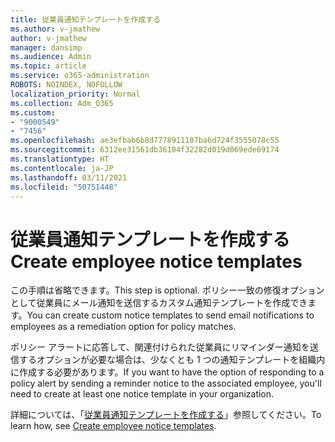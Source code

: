 ```yaml
---
title: 従業員通知テンプレートを作成する
ms.author: v-jmathew
author: v-jmathew
manager: dansimp
ms.audience: Admin
ms.topic: article
ms.service: o365-administration
ROBOTS: NOINDEX, NOFOLLOW
localization_priority: Normal
ms.collection: Adm_O365
ms.custom:
- "9000549"
- "7456"
ms.openlocfilehash: ae3efbab6b8d7778911107ba6d724f3555078c55
ms.sourcegitcommit: 6312ee31561db36104f32282d019d069ede69174
ms.translationtype: HT
ms.contentlocale: ja-JP
ms.lasthandoff: 03/11/2021
ms.locfileid: "50751448"
---
```

# <a name="create-employee-notice-templates"></a><span data-ttu-id="e47e7-102">従業員通知テンプレートを作成する</span><span class="sxs-lookup"><span data-stu-id="e47e7-102">Create employee notice templates</span></span>

<span data-ttu-id="e47e7-103">この手順は省略できます。</span><span class="sxs-lookup"><span data-stu-id="e47e7-103">This step is optional.</span></span> <span data-ttu-id="e47e7-104">ポリシー一致の修復オプションとして従業員にメール通知を送信するカスタム通知テンプレートを作成できます。</span><span class="sxs-lookup"><span data-stu-id="e47e7-104">You can create custom notice templates to send email notifications to employees as a remediation option for policy matches.</span></span>

<span data-ttu-id="e47e7-105">ポリシー アラートに応答して、関連付けられた従業員にリマインダー通知を送信するオプションが必要な場合は、少なくとも 1 つの通知テンプレートを組織内に作成する必要があります。</span><span class="sxs-lookup"><span data-stu-id="e47e7-105">If you want to have the option of responding to a policy alert by sending a reminder notice to the associated employee, you'll need to create at least one notice template in your organization.</span></span>

<span data-ttu-id="e47e7-106">詳細については、「[従業員通知テンプレートを作成する](https://go.microsoft.com/fwlink/?linkid=2129080)」参照してください。</span><span class="sxs-lookup"><span data-stu-id="e47e7-106">To learn how, see [Create employee notice templates](https://go.microsoft.com/fwlink/?linkid=2129080).</span></span>
